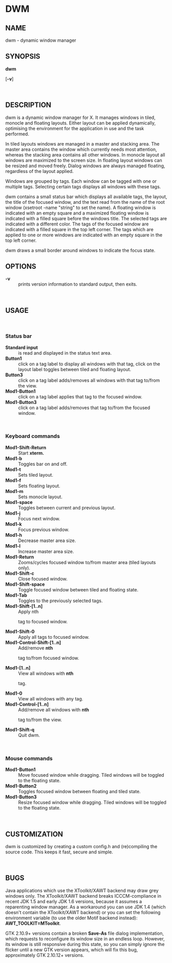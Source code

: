 <H1>DWM</H1>

<H2>NAME</H2>

dwm - dynamic window manager
<A NAME="lbAC">&nbsp;</A>
<H2>SYNOPSIS</H2>

<B>dwm</B>

[<B>-v</B>]

<A NAME="lbAD">&nbsp;</A>
<H2>DESCRIPTION</H2>

dwm is a dynamic window manager for X. It manages windows in tiled, monocle
and floating layouts. Either layout can be applied dynamically, optimising the
environment for the application in use and the task performed.
<P>

In tiled layouts windows are managed in a master and stacking area. The master
area contains the window which currently needs most attention, whereas the
stacking area contains all other windows. In monocle layout all windows are
maximized to the screen size. In floating layout windows can be resized and
moved freely. Dialog windows are always managed floating, regardless of the
layout applied.
<P>

Windows are grouped by tags. Each window can be tagged with one or multiple
tags. Selecting certain tags displays all windows with these tags.
<P>

dwm contains a small status bar which displays all available tags, the layout,
the title of the focused window, and the text read from the name of the
root window (xsetroot -name "string" to set the name). A floating window
is indicated with an empty square and a maximized floating window is
indicated with a filled square before the windows title.  The selected tags are
indicated with a different color. The tags of the focused window are indicated
with a filled square in the top left corner.  The tags which are applied to one
or more windows are indicated with an empty square in the top left corner.
<P>

dwm draws a small border around windows to indicate the focus state.
<A NAME="lbAE">&nbsp;</A>
<H2>OPTIONS</H2>

<DL COMPACT>
<DT><B>-v</B>

<DD>
prints version information to standard output, then exits.
</DL>
<A NAME="lbAF">&nbsp;</A>
<H2>USAGE</H2>

<A NAME="lbAG">&nbsp;</A>
<H3>Status bar</H3>

<DL COMPACT>
<DT><B>Standard input</B>

<DD>
is read and displayed in the status text area.
<DT><B>Button1</B>

<DD>
click on a tag label to display all windows with that tag, click on the layout
label toggles between tiled and floating layout.
<DT><B>Button3</B>

<DD>
click on a tag label adds/removes all windows with that tag to/from the view.
<DT><B>Mod1-Button1</B>

<DD>
click on a tag label applies that tag to the focused window.
<DT><B>Mod1-Button3</B>

<DD>
click on a tag label adds/removes that tag to/from the focused window.
</DL>
<A NAME="lbAH">&nbsp;</A>
<H3>Keyboard commands</H3>

<DL COMPACT>
<DT><B>Mod1-Shift-Return</B>

<DD>
Start
<B>xterm.</B>

<DT><B>Mod1-b</B>

<DD>
Toggles bar on and off.
<DT><B>Mod1-t</B>

<DD>
Sets tiled layout.
<DT><B>Mod1-f</B>

<DD>
Sets floating layout.
<DT><B>Mod1-m</B>

<DD>
Sets monocle layout.
<DT><B>Mod1-space</B>

<DD>
Toggles between current and previous layout.
<DT><B>Mod1-j</B>

<DD>
Focus next window.
<DT><B>Mod1-k</B>

<DD>
Focus previous window.
<DT><B>Mod1-h</B>

<DD>
Decrease master area size.
<DT><B>Mod1-l</B>

<DD>
Increase master area size.
<DT><B>Mod1-Return</B>

<DD>
Zooms/cycles focused window to/from master area (tiled layouts only).
<DT><B>Mod1-Shift-c</B>

<DD>
Close focused window.
<DT><B>Mod1-Shift-space</B>

<DD>
Toggle focused window between tiled and floating state.
<DT><B>Mod1-Tab</B>

<DD>
Toggles to the previously selected tags.
<DT><B>Mod1-Shift-[1..n]</B>

<DD>
Apply
nth

tag to focused window.
<DT><B>Mod1-Shift-0</B>

<DD>
Apply all tags to focused window.
<DT><B>Mod1-Control-Shift-[1..n]</B>

<DD>
Add/remove
<B>nth</B>

tag to/from focused window.
<DT><B>Mod1-[1..n]</B>

<DD>
View all windows with
<B>nth</B>

tag.
<DT><B>Mod1-0</B>

<DD>
View all windows with any tag.
<DT><B>Mod1-Control-[1..n]</B>

<DD>
Add/remove all windows with
<B>nth</B>

tag to/from the view.
<DT><B>Mod1-Shift-q</B>

<DD>
Quit dwm.
</DL>
<A NAME="lbAI">&nbsp;</A>
<H3>Mouse commands</H3>

<DL COMPACT>
<DT><B>Mod1-Button1</B>

<DD>
Move focused window while dragging. Tiled windows will be toggled to the floating state.
<DT><B>Mod1-Button2</B>

<DD>
Toggles focused window between floating and tiled state.
<DT><B>Mod1-Button3</B>

<DD>
Resize focused window while dragging. Tiled windows will be toggled to the floating state.
</DL>
<A NAME="lbAJ">&nbsp;</A>
<H2>CUSTOMIZATION</H2>

dwm is customized by creating a custom config.h and (re)compiling the source
code. This keeps it fast, secure and simple.

<A NAME="lbAL">&nbsp;</A>
<H2>BUGS</H2>

Java applications which use the XToolkit/XAWT backend may draw grey windows
only. The XToolkit/XAWT backend breaks ICCCM-compliance in recent JDK 1.5 and early
JDK 1.6 versions, because it assumes a reparenting window manager. As a workaround
you can use JDK 1.4 (which doesn't contain the XToolkit/XAWT backend) or you
can set the following environment variable (to use the older Motif
backend instead):
<B>AWT_TOOLKIT=MToolkit</B>.

<P>

GTK 2.10.9+ versions contain a broken
<B>Save-As</B>
file dialog implementation,
which requests to reconfigure its window size in an endless loop. However, its
window is still responsive during this state, so you can simply ignore the flicker
until a new GTK version appears, which will fix this bug, approximately
GTK 2.10.12+ versions.
<P>
